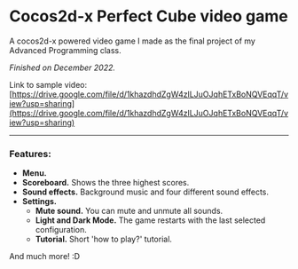 # Cocos2d-x Perfect Cube video game

A cocos2d-x powered video game I made as the final project of my Advanced Programming class.

*Finished on December 2022.*

Link to sample video: 
[https://drive.google.com/file/d/1khazdhdZgW4zlLJuOJqhETxBoNQVEqqT/view?usp=sharing](https://drive.google.com/file/d/1khazdhdZgW4zlLJuOJqhETxBoNQVEqqT/view?usp=sharing)

---

### Features:
* **Menu.**
* **Scoreboard.** Shows the three highest scores.
* **Sound effects.** Background music and four different sound effects.
* **Settings.**
  * **Mute sound.** You can mute and unmute all sounds.
  * **Light and Dark Mode.** The game restarts with the last selected configuration.
  * **Tutorial.** Short 'how to play?' tutorial.

And much more! :D
